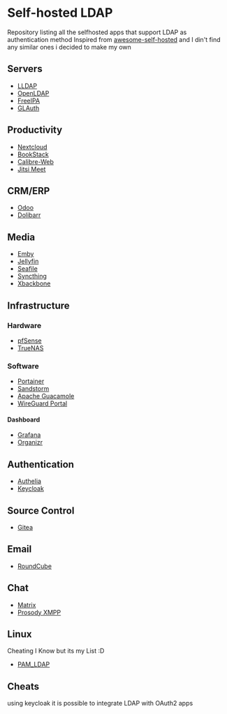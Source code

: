 
# Self-hosted LDAP
Repository listing all the selfhosted apps that support LDAP as authentication method
Inspired from [awesome-self-hosted](https://github.com/awesome-selfhosted/awesome-selfhosted) and I din't find any similar ones i decided to make my own

## Servers
 - [LLDAP](https://github.com/nitnelave/lldap)
 - [OpenLDAP](https://www.openldap.org/)
 - [FreeIPA](https://www.freeipa.org/page/Main_Page)
 - [GLAuth](https://github.com/glauth/glauth)

## Productivity
 - [Nextcloud](https://nextcloud.com)
 - [BookStack](https://www.bookstackapp.com/)
 - [Calibre-Web](https://github.com/janeczku/calibre-web)
 - [Jitsi Meet](https://meet.jit.si/)
## CRM/ERP
- [Odoo](https://www.odoo.com/)
- [Dolibarr](https://www.dolibarr.org/)

## Media
- [Emby](https://emby.media/)
- [Jellyfin](https://jellyfin.org/)
- [Seafile](https://www.seafile.com/en/home/)
- [Syncthing](https://syncthing.net/)
- [Xbackbone](https://xbackbone.app/)

## Infrastructure
 ### Hardware
- [pfSense](https://pfsense.org/)
- [TrueNAS](https://www.truenas.com/)

### Software
- [Portainer](https://www.portainer.io/)
- [Sandstorm](https://sandstorm.io/)
- [Apache Guacamole](https://guacamole.apache.org/)
- [WireGuard Portal](https://github.com/h44z/wg-portal)
#### Dashboard
- [Grafana](https://grafana.com/)
- [Organizr](https://organizr.app/)

## Authentication
- [Authelia](https://www.authelia.com/)
- [Keycloak](https://www.keycloak.org/)

## Source Control
- [Gitea](https://gitea.io/en-us/)

## Email
- [RoundCube](https://roundcube.net/)

## Chat
- [Matrix](https://matrix.org/)
- [Prosody XMPP](https://prosody.im/doc/modules/mod_auth_ldap)

## Linux
Cheating I Know but its my List :D
- [PAM_LDAP](https://wiki.debian.org/LDAP/PAM)

## Cheats
using keycloak it is possible to integrate LDAP with OAuth2 apps
